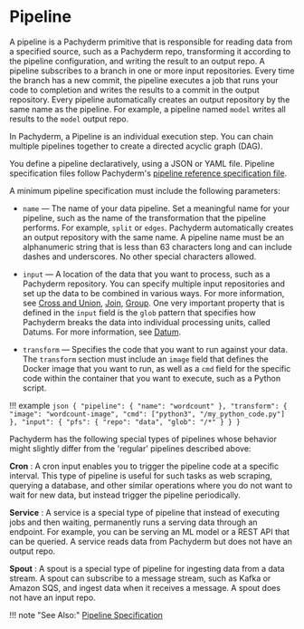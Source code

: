 # Pipeline


A pipeline is a Pachyderm primitive that is responsible for reading data
from a specified source, such as a Pachyderm repo, transforming it
according to the pipeline configuration, and writing the result
to an output repo.
A pipeline subscribes to a branch in one or more input repositories.
Every time the branch has a new commit, the pipeline executes a job
that runs your code to completion and writes the results to a commit
in the output repository. Every pipeline automatically creates
an output repository by the same name as the pipeline. For example,
a pipeline named `model` writes all results to the
`model` output repo.

In Pachyderm, a Pipeline is an individual execution step. You can
chain multiple pipelines together to create a directed acyclic
graph (DAG).

You define a pipeline declaratively, using a JSON or YAML file. 
Pipeline specification files follow Pachyderm's [pipeline reference specification file](../../../reference/pipeline_spec).

A minimum pipeline specification must include the following parameters:

- `name` — The name of your data pipeline. Set a meaningful name for
  your pipeline, such as the name of the transformation that the
  pipeline performs. For example, `split` or `edges`. Pachyderm
  automatically creates an output repository with the same name.
  A pipeline name must be an alphanumeric string that is less than
  63 characters long and can include dashes and underscores.
  No other special characters allowed.

- `input` — A location of the data that you want to process, such as a
  Pachyderm repository. You can specify multiple input
  repositories and set up the data to be combined in various ways.
  For more information, see [Cross and Union](../datum/cross-union.md), 
  [Join](../datum/join.md), [Group](../datum/group.md).
  One very important property that is defined in the `input` field
  is the `glob` pattern that specifies how Pachyderm breaks the data into
  individual processing units, called Datums. For more information, see
  [Datum](../datum/index.md).

- `transform` — Specifies the code that you want to run against your
  data. The `transform` section must include an `image` field that
  defines the Docker image that you want to
  run, as well as a `cmd` field for the specific code within the
  container that you want to execute, such as a Python script.

!!! example
    ```json
    {
      "pipeline": {
        "name": "wordcount"
      },
      "transform": {
        "image": "wordcount-image",
        "cmd": ["python3", "/my_python_code.py"]
      },
      "input": {
            "pfs": {
                "repo": "data",
                "glob": "/*"
            }
        }
    }
    ```

Pachyderm has the following special types of pipelines whose behavior might slightly differ from the 'regular' pipelines described above:

**Cron**
:   A cron input enables you to trigger the pipeline code at
    a specific interval. This type of pipeline is useful for
    such tasks as web scraping, querying a database, and other
    similar operations where you do not want to wait for new
    data, but instead trigger the pipeline periodically.

**Service**
:   A service is a special type of pipeline that instead of
    executing jobs and then waiting, permanently runs a serving
    data through an endpoint. For example, you can be serving
    an ML model or a REST API that can be queried. A service
    reads data from Pachyderm but does not have an output repo.

**Spout**
:   A spout is a special type of pipeline for ingesting data from
    a data stream. A spout can subscribe to a message stream, such
    as Kafka or Amazon SQS, and ingest data when it receives a
    message. A spout does not have an input repo.

!!! note "See Also:"
    [Pipeline Specification](../../../reference/pipeline_spec.md)
